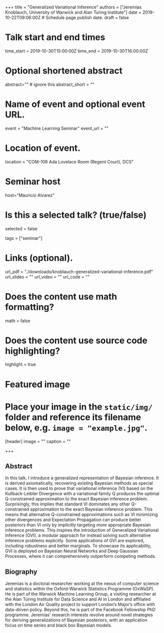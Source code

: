 +++
title = "Generalized Variational Inference"
authors = ["Jeremias Knoblauch, University of Warwick and Alan Turing Institute"]
date = 2019-10-22T09:06:00Z  # Schedule page publish date.
draft = false

# Talk start and end times
time_start = 2019-10-30T15:00:00Z
time_end = 2019-10-30T16:00:00Z

# Optional shortened abstract
abstract="" # ignore this
abstract_short = ""

# Name of event and optional event URL.
event = "Machine Learning Seminar"
event_url = ""

# Location of event.
location = "COM-108 Ada Lovelace Room (Regent Court), DCS"

# Seminar host
host="Mauricio Alvarez"

# Is this a selected talk? (true/false)
selected = false

tags = ["seminar"]

# Links (optional).
url_pdf = "./downloads/knoblauch-generalized-variational-inference.pdf"
url_slides = ""
url_video = ""
url_code = ""

# Does the content use math formatting?
math = false

# Does the content use source code highlighting?
highlight = true

# Featured image
# Place your image in the `static/img/` folder and reference its filename below, e.g. `image = "example.jpg"`.
[header]
image = ""
caption = ""

+++

## Abstract

In this talk, I introduce a generalized representation of Bayesian inference. It is derived axiomatically, recovering existing Bayesian methods as special cases. It is then used to prove that variational inference (VI) based on the Kullback-Leibler Divergence with a variational family Q produces the optimal Q-constrained approximation to the exact Bayesian inference problem. Surprisingly, this implies that standard VI dominates any other Q-constrained approximation to the exact Bayesian inference problem. This means that alternative Q-constrained approximations such as VI minimizing other divergences and Expectation Propagation can produce better posteriors than VI only by implicitly targeting more appropriate Bayesian inference problems. This inspires the introduction of Generalized Variational Inference (GVI), a modular approach for instead solving such alternative inference problems explicitly. Some applications of GVI are explored, including robustness and better marginals. To showcase its applicability, GVI is deployed on Bayesian Neural Networks and Deep Gaussian Processes, where it can comprehensively outperform competing methods.

## Biography

Jeremias is a doctoral researcher working at the nexus of computer science and statistics within the Oxford-Warwick Statistics Programme (OxWaSP). He is part of the Warwick Machine Learning Group, a visiting researcher at the Alan Turing Institute for Data Science and AI in London and affiliated with the London Air Quality project to support London’s Major’s office with data-driven policy. Beyond this, he is part of the Facebook Fellowship PhD programme. Jeremias' research interests revolve around novel strategies for deriving generalizations of Bayesian posteriors, with an application focus on time series and black box Bayesian models.
